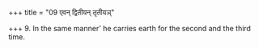 +++
title = "09 एवन् द्वितीयन् तृतीयञ्"

+++
9. In the same manner' he carries earth for the second and the third time.  

[^1]: See, however, I.2.1. There is a different formula for the second and third time.  
